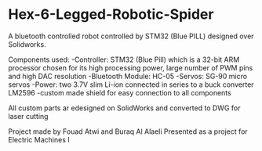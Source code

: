 # Hex-6-Legged-Robotic-Spider
A bluetooth controlled robot controlled by STM32 (Blue PILL) designed over Solidworks.

Components used:
-Controller: STM32 (Blue Pill) which is a 32-bit ARM processor chosen for its high processing power, large number of PWM pins and high DAC resolution
-Bluetooth Module: HC-05 
-Servos: SG-90 micro servos
-Power: two 3.7V slim Li-ion connected in series to a buck converter LM2596
-custom made shield for easy connection to all components

All custom parts ar edesigned on SolidWorks and converted to DWG for laser cutting

Project made by Fouad Atwi and Buraq Al Alaeli
Presented as a project for Electric Machines I
